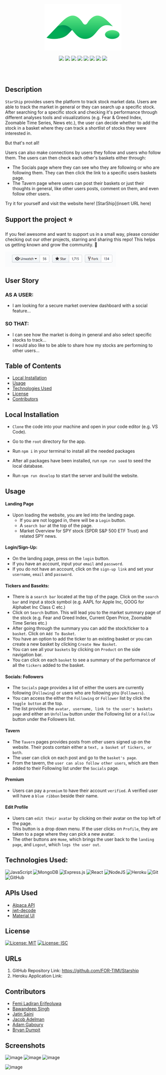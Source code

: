 
<p align="center">
  <img src="https://github.com/FOR-TIMI/Starship/blob/main/client/public/assets/logo.svg?raw=true" width="250px" height="150px"/>
  <p align="center">
  <img src="https://img.shields.io/badge/javascript-%23323330.svg?style=for-the-badge&logo=javascript&logoColor=%23F7DF1E"/>
  <img src="https://img.shields.io/badge/MongoDB-%234ea94b.svg?style=for-the-badge&logo=mongodb&logoColor=white"/>
  <img src="https://img.shields.io/badge/express.js-%23404d59.svg?style=for-the-badge&logo=express&logoColor=%2361DAFB"/>
  <img src="https://img.shields.io/badge/react-%2320232a.svg?style=for-the-badge&logo=react&logoColor=%2361DAFB"/>
  <img src="https://img.shields.io/badge/node.js-6DA55F?style=for-the-badge&logo=node.js&logoColor=white"/>
  <img src="https://img.shields.io/badge/heroku-%23430098.svg?style=for-the-badge&logo=heroku&logoColor=white"/>
  <img src="https://img.shields.io/badge/git-%23F05033.svg?style=for-the-badge&logo=git&logoColor=white"/>
  <img src="https://img.shields.io/badge/github-%23121011.svg?style=for-the-badge&logo=github&logoColor=white"/>
</p>
</p>
<br/>



<br/>


## Description
`StarShip` provides users the platform to track stock market data. Users are able to track the market in general or they can search up a specific stock. After searching for a specific stock and checking it's performance through different analyses tools and visualizations (e.g. Fear & Greed Index, Zoomable Time Series, News etc.), the user can decide whether to add the stock in a basket where they can track a shortlist of stocks they were interested in. 

But that's not all! 

Users can also make connections by users they follow and users who follow them. The users can then check each other's baskets either through:
 * The Socials page where they can see who they are following or who are following them. They can then click the link to a specific users baskets page.
 * The Tavern page where users can post their baskets or just their thoughts in general, like other users posts, comment on them, and even follow other users.

Try it for yourself and visit the website here!
[StarShip](insert URL here)

## Support the project ⭐
If you feel awesome and want to support us in a small way, please consider checking out our other projects, starring and sharing this repo! This helps us getting known and grow the community. 🙏
 
 ![image](https://raw.githubusercontent.com/lusaxweb/vuesax/master/public/github-vuesax-star.gif)

## User Story
### AS A USER:
* I am looking for a secure market overview dashboard with a social feature...

### SO THAT:
* I can see how the market is doing in general and also select specific stocks to track...
* I would also like to be able to share how my stocks are performing to other users...

## Table of Contents
* [Local Installation](#local-installation)
* [Usage](#usage)
* [Technologies Used](#technologies-used)
* [License](#license)
* [Contributors](#contributors)

## Local Installation
* `Clone` the code into your machine and open in your code editor (e.g. VS Code).

* Go to the `root` directory for the app.

* Run `npm i` in your terminal to install all the needed packages

* After all packages have been installed, run `npm run seed` to seed the local database.

* Run `npm run develop` to start the server and build the website.

## Usage
#### Landing Page
* Upon loading the website, you are led into the landing page.
  - If you are not logged in, there will be a `Login` button.
  - A `search bar` at the top of the page.
  - Market Overview for SPY stock (SPDR S&P 500 ETF Trust) and related SPY news.
#### Login/Sign-Up:
 * On the landing page, press on the `login` button. 
 * If you have an account, input your `email` and `password`.
 * If you do not have an account, click on the `sign-up link` and set your `username`, `email` and `password`.

#### Tickers and Basekts:
 * There is a `search bar` located at the top of the page. Click on the `search bar` and input a stock symbol (e.g. AAPL for Apple Inc, GOOG for Alphabet Inc Class C etc.)
 * Click on `Search` button. This will lead you to the market summary page of the stock (e.g. Fear and Greed Index, Current Open Price, Zoomable Time Series etc.)
 * After going through the summary you can add the stock/ticker to a `basket`. Click on `Add To Basket`.
 * You have an option to add the ticker to an existing basket or you can create a new basket by clicking `Create New Basket`.
 * You can see all your `baskets` by clicking on `Product` on the side navigation bar.
 * You can click on each `basket` to see a summary of the performance of all the `tickers` added to the basket.

 #### Socials: Followers
 * The `Socials` page provides a list of either the users are currently following (`Following`) or users who are following you (`Followers`).
 * You can access the either the `Following` or `Follower` list by click the `toggle button` at the top.
 * The list provides the `avatar, username, link to the user's baskets page` and either an `Unfollow` button under the Following list or a `Follow` button under the Followers list.
 
 #### Tavern
 * The `Tavern` pages provides posts from other users signed up on the website. Their posts contain either a `text, a basket of tickers, or both`.
 * The user can click on each post and go to the `basket's page`.
 * From the tavern, the `user can also follow other users`, which are then added to their Following list under the `Socials` page.

 #### Premium
 * Users can pay a `premium` to have their account `verified`. A verified user will have a `blue ribbon` beside their name.

 #### Edit Profile
 * Users can `edit their avatar` by clicking on their avatar on the top left of the page.
 * This button is a drop down menu. If the user clicks on `Profile`, they are taken to a page where they can pick a new avatar.
 * The other buttons are `Home`, which brings the user back to the `landing page`, and `Logout`, which `logs the user out`.


## Technologies Used:
![JavaScript](https://img.shields.io/badge/javascript-%23323330.svg?style=for-the-badge&logo=javascript&logoColor=%23F7DF1E)
![MongoDB](https://img.shields.io/badge/MongoDB-%234ea94b.svg?style=for-the-badge&logo=mongodb&logoColor=white)
![Express.js](https://img.shields.io/badge/express.js-%23404d59.svg?style=for-the-badge&logo=express&logoColor=%2361DAFB)
![React](https://img.shields.io/badge/react-%2320232a.svg?style=for-the-badge&logo=react&logoColor=%2361DAFB)
![NodeJS](https://img.shields.io/badge/node.js-6DA55F?style=for-the-badge&logo=node.js&logoColor=white)
![Heroku](https://img.shields.io/badge/heroku-%23430098.svg?style=for-the-badge&logo=heroku&logoColor=white)
![Git](https://img.shields.io/badge/git-%23F05033.svg?style=for-the-badge&logo=git&logoColor=white)
![GitHub](https://img.shields.io/badge/github-%23121011.svg?style=for-the-badge&logo=github&logoColor=white)



## APIs Used
* [Alpaca API](https://www.npmjs.com/package/@alpacahq/alpaca-trade-api)
* [jwt-decode](https://www.npmjs.com/package/jwt-decode)
* [Material UI](https://mui.com/)



## License
[![License: MIT](https://img.shields.io/badge/License-MIT-yellow.svg)](https://opensource.org/licenses/MIT)
[![License: ISC](https://img.shields.io/badge/License-ISC-blue.svg)](https://opensource.org/licenses/ISC)

## URLs
1) GitHub Repository Link: https://github.com/FOR-TIMI/Starship
2) Heroku Application Link: 

## Contributors
- [Femi Ladiran Erifeoluwa](https://github.com/FOR-TIMI)
- [Bawandeep Singh](https://github.com/singhbawan)
- [Jatin Saini](https://github.com/jatin1211)
- [Jacob Adelman](https://github.com/jakeadelman)
- [Adam Gaboury](https://github.com/AdamGabo)
- [Bryan Dumpit](https://github.com/Bryandumpit)

## Screenshots
![image](https://via.placeholder.com/500x300)
![image](https://via.placeholder.com/500x300)
![image](https://via.placeholder.com/500x300)



 ![image](http://imgs.xkcd.com/comics/frequency/heartbeat.gif)
